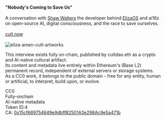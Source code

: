 <b>"Nobody's Coming to Save Us"</b><br><br>
A conversation with [Shaw Walters](https://github.com/lalalune) the developer behind [ElizaOS](https://github.com/elizaOS) and ai16z on open-source AI, digital consciousness, and the race to save ourselves. <br><br>
[cult.now](https://www.cult.now/mag/nobodys-coming-to-save-us-shaw-eliza-os)
<br><br>
![eliza-amen-cult-artworks](https://github.com/user-attachments/assets/b0974899-c885-4786-9c28-3ddd546373aa)

This interview exists fully on-chain, published by cultdao.eth as a crypto and AI-native cultural artifact. <br>
Its content and metadata live entirely within Ethereum's (Base L2) permanent record, independent of external servers or storage systems. <br>
As a CC0 work, it belongs to the public domain - free for any entity, human or artificial, to interpret, build upon, or evolve. <br>

CC0<br>
Fully-onchain<br>
AI-native metadata<br>
Token ID:4<br>
CA: [0x15cf669754649e9dbff82501A3e298Ac9e5a471b](https://basescan.org/address/0x15cf669754649e9dbff82501a3e298ac9e5a471b)

